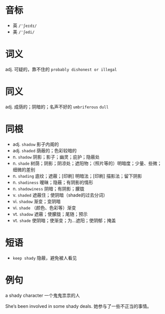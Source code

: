 # 音标

- 英 `/'ʃeɪdɪ/`
- 美 `/'ʃedi/`

# 词义

adj. 可疑的，靠不住的
`probably dishonest or illegal`

# 同义

adj. 成荫的；阴暗的；名声不好的
`umbriferous` `dull`

# 同根

- adj. `shadow` 影子内阁的
- adj. `shaded` 荫蔽的；色彩较暗的
- n. `shadow` 阴影；影子；幽灵；庇护；隐蔽处
- n. `shade` 树荫；阴影；阴凉处；遮阳物；（照片等的）明暗度；少量、些微；细微的差别
- n. `shading` 底纹；遮蔽；[印刷] 明暗法；[印刷] 描影法；留下阴影
- n. `shadiness` 暧昧；隐蔽；有阴影的情形
- n. `shadowiness` 阴暗；有阴影；朦胧
- v. `shaded` 遮蔽住；使阴暗（shade的过去分词）
- vi. `shadow` 渐变；变阴暗
- vi. `shade` （颜色、色彩等）渐变
- vt. `shadow` 遮蔽；使朦胧；尾随；预示
- vt. `shade` 使阴暗；使渐变；为…遮阳；使阴郁；掩盖

# 短语

- `keep shady` 隐蔽，避免被人看见

# 例句

a shady character
一个鬼鬼祟祟的人

She’s been involved in some shady deals.
她参与了一些不正当的事情。


